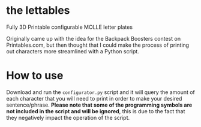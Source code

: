# the lettables
Fully 3D Printable configurable MOLLE letter plates

Originally came up with the idea for the Backpack Boosters contest on Printables.com, but then thought that I could make the process of printing out characters more streamlined with a Python script.

# How to use
Download and run the `configurator.py` script and it will query the amount of each character that you will need to print in order to make your desired sentence/phrase.
**Please note that some of the programming symbols are not included in the script and will be ignored**, this is due to the fact that they negatively impact the operation of the script.
